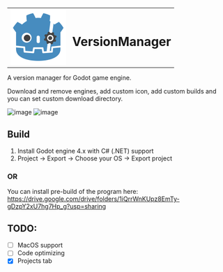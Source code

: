 <table><tr width=64px><td><img src="https://github.com/Utilerain/VersionManager/blob/master/icon.svg"height="128px">
</td><td><h1>VersionManager</h1></td></tr></table>

A version manager for Godot game engine.

Download and remove engines, add custom icon, add custom builds and you can set custom download directory.

![image](https://github.com/Utilerain/VersionManager/assets/67571915/92659391-5fab-4c3f-8524-6ab2877a1382)
![image](https://github.com/Utilerain/VersionManager/assets/67571915/c1d2c680-5b71-46b4-ac3e-8d352ef8b663)


## Build
1. Install Godot engine 4.x with C# (.NET) support
2. Project -> Export -> Choose your OS -> Export project
### OR

You can install pre-build of the program here: https://drive.google.com/drive/folders/1iQrrWnKUpz8EmTy-gDzpY2xU7hg7Hp_g?usp=sharing


## TODO:
- [ ] MacOS support
- [ ] Code optimizing
- [X] Projects tab
